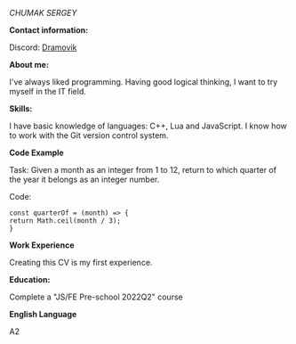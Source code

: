 *CHUMAK SERGEY*

**Contact information:**

Discord: [Dramovik](https://discordapp.com/users/588778289644961798)

**About me:**

I've always liked programming. Having good logical thinking, I want to try myself in the IT field.

**Skills:**

I have basic knowledge of languages: C++, Lua and JavaScript. I know how to work with the Git version control system.

**Code Example**

Task:  Given a month as an integer from 1 to 12, return to which quarter of the year it belongs as an integer number.

Code:

`const quarterOf = (month) => {`  
  `return Math.ceil(month / 3);`  
`}`  

**Work Experience**

Creating this CV is my first experience.

**Education:**

Complete a "JS/FE Pre-school 2022Q2" course

**English Language**

A2